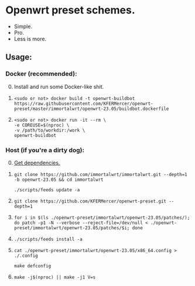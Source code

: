 # Openwrt preset schemes.

- Simple.
- Pro.
- Less is more.

## Usage:

### Docker (recommended):

0. 
    Install and run some Docker-like shit.

1. 
    ```shell
    <sudo or not> docker build -t openwrt-buildbot https://raw.githubusercontent.com/KFERMercer/openwrt-preset/master/immortalwrt/openwrt-23.05/buildbot.dockerfile
    ```

2. 
    ```shell
    <sudo or not> docker run -it --rm \
    -e COREUSE=$(nproc) \
    -v /path/to/workdir:/work \
    openwrt-buildbot
    ```

### Host (if you're a dirty dog):

0. 
    [Get dependencies.](https://openwrt.org/docs/guide-developer/toolchain/install-buildsystem)

1. 
    ```shell
    git clone https://github.com/immortalwrt/immortalwrt.git --depth=1 -b openwrt-23.05 && cd immortalwrt

    ./scripts/feeds update -a
    ```

2. 
    ```shell
    git clone https://github.com/KFERMercer/openwrt-preset.git --depth=1
    ```

3. 
    ```shell
    for i in $(ls ./openwrt-preset/immortalwrt/openwrt-23.05/patches/); do patch -p1 -N --verbose --reject-file=/dev/null < ./openwrt-preset/immortalwrt/openwrt-23.05/patches/$i; done
    ```

4. 
    ```shell
    ./scripts/feeds install -a
    ```

5. 
    ```shell
    cat ./openwrt-preset/immortalwrt/openwrt-23.05/x86_64.config > ./.config

    make defconfig
    ```

6. 
    ```shell
    make -j$(nproc) || make -j1 V=s
    ```
